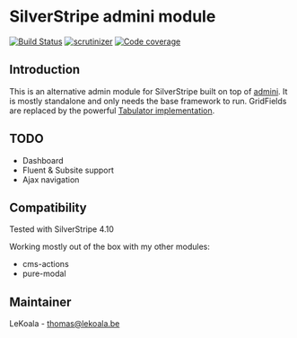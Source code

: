 # SilverStripe admini module

[![Build Status](https://travis-ci.com/lekoala/silverstripe-admini.svg?branch=master)](https://travis-ci.com/lekoala/silverstripe-admini/)
[![scrutinizer](https://scrutinizer-ci.com/g/lekoala/silverstripe-admini/badges/quality-score.png?b=master)](https://scrutinizer-ci.com/g/lekoala/silverstripe-admini/)
[![Code coverage](https://codecov.io/gh/lekoala/silverstripe-admini/branch/master/graph/badge.svg)](https://codecov.io/gh/lekoala/silverstripe-admini)

## Introduction

This is an alternative admin module for SilverStripe built on top of [admini](https://github.com/lekoala/admini). It is mostly standalone and only needs the base framework to run.
GridFields are replaced by the powerful [Tabulator implementation](https://github.com/lekoala/silverstripe-tabulator).

## TODO

- Dashboard
- Fluent & Subsite support
- Ajax navigation

## Compatibility

Tested with SilverStripe 4.10

Working mostly out of the box with my other modules:
- cms-actions
- pure-modal

## Maintainer

LeKoala - thomas@lekoala.be
